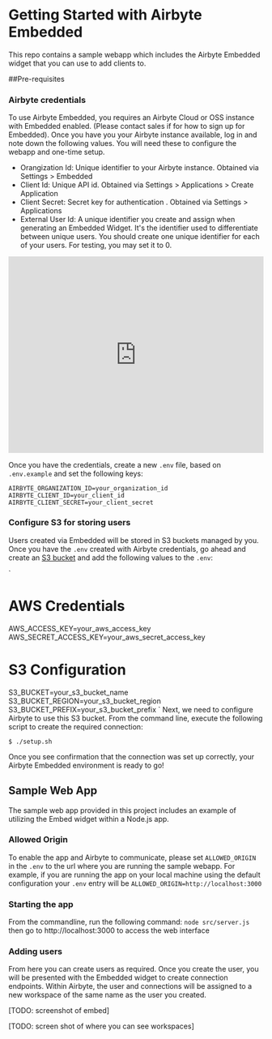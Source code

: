 # Getting Started with Airbyte Embedded

This repo contains a sample webapp which includes the Airbyte Embedded widget that you can use to add clients to. 

##Pre-requisites

### Airbyte credentials
To use Airbyte Embedded, you requires an Airbyte Cloud or OSS instance with Embedded enabled. (Please contact sales if for how to sign up for Embedded).
Once you have you your Airbyte instance available, log in and note down the following values. You will need these to configure the webapp and one-time setup.

- Orangization Id: Unique identifier to your Airbyte instance. Obtained via Settings > Embedded
- Client Id: Unique API id. Obtained via Settings > Applications > Create Application
- Client Secret: Secret key for authentication . Obtained via Settings > Applications 
- External User Id: A unique identifier you create and assign when generating an Embedded Widget. It's the identifier used to differentiate between unique users. You should create one unique identifier for each of your users. For testing, you may set it to 0.

<!--ARCADE EMBED START-->
<div style="position: relative; padding-bottom: calc(68.91708201178069% + 41px); height: 0; width: 100%;"><iframe src="https://demo.arcade.software/HOUfvsc3ToxmWJho3edd?embed&embed_mobile=tab&embed_desktop=inline&show_copy_link=true" title="Airbyte Embedded - Configure Workspace" frameborder="0" loading="lazy" webkitallowfullscreen mozallowfullscreen allowfullscreen allow="clipboard-write" style="position: absolute; top: 0; left: 0; width: 100%; height: 100%; color-scheme: light;" ></iframe></div>
<!--ARCADE EMBED END-->

Once you have the credentials, create a new `.env` file, based on `.env.example` and set the following keys:

`
AIRBYTE_ORGANIZATION_ID=your_organization_id
AIRBYTE_CLIENT_ID=your_client_id
AIRBYTE_CLIENT_SECRET=your_client_secret
`

### Configure S3 for storing users
Users created via Embedded will be stored in S3 buckets managed by you. Once you have the `.env` created with Airbyte credentials, go ahead and create an [S3 bucket](https://docs.aws.amazon.com/AmazonS3/latest/userguide/GetStartedWithS3.html) and add the following values to the `.env`:

`
# AWS Credentials
AWS_ACCESS_KEY=your_aws_access_key
AWS_SECRET_ACCESS_KEY=your_aws_secret_access_key

# S3 Configuration
S3_BUCKET=your_s3_bucket_name
S3_BUCKET_REGION=your_s3_bucket_region
S3_BUCKET_PREFIX=your_s3_bucket_prefix
`
Next, we need to configure Airbyte to use this S3 bucket. From the command line, execute the following script to create the required connection:

`
$ ./setup.sh
`

Once you see confirmation that the connection was set up correctly, your Airbyte Embedded environment is ready to go!

## Sample Web App
The sample web app provided in this project includes an example of utilizing the Embed widget within a Node.js app. 

### Allowed Origin
To enable the app and Airbyte to communicate, please set `ALLOWED_ORIGIN` in the `.env` to the url where you are running the sample webapp. For example, if you are running the app on your local machine using the default configuration your `.env` entry will be `ALLOWED_ORIGIN=http://localhost:3000`


### Starting the app
From the commandline, run the following command:
`
node src/server.js
`
then go to http://localhost:3000 to access the web interface

### Adding users
From here you can create users as required. Once you create the user, you will be presented with the Embedded widget to create connection endpoints. Within Airbyte, the user and connections will be assigned to a new workspace of the same name as the user you created. 

[TODO: screenshot of embed]

[TODO: screen shot of where you can see workspaces]



